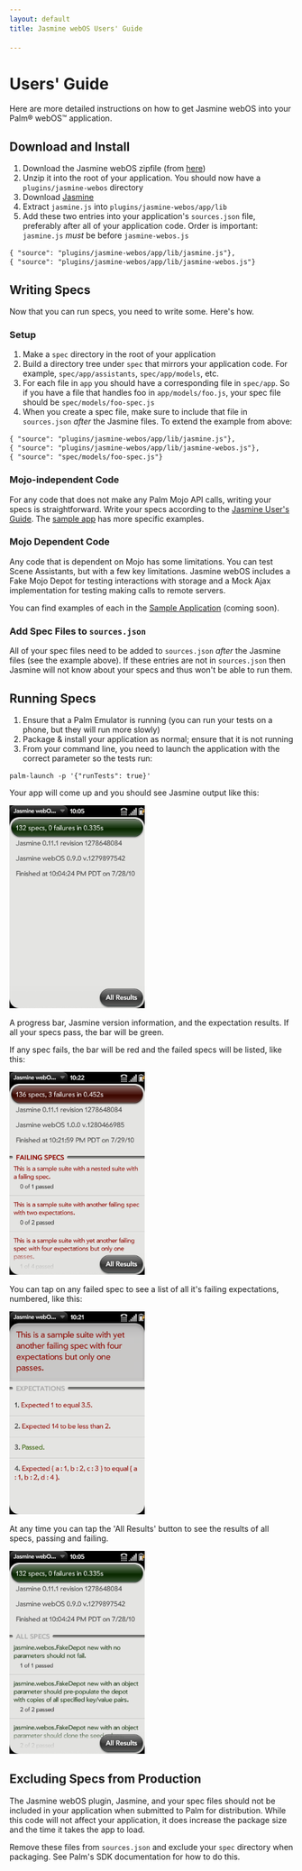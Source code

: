 ```yaml
---
layout: default
title: Jasmine webOS Users' Guide

---
```


# Users' Guide

Here are more detailed instructions on how to get Jasmine webOS into your Palm&reg; webOS&trade; application.

## Download and Install

  1. Download the Jasmine webOS zipfile (from [here](index.html))
  1. Unzip it into the root of your application. You should now have a `plugins/jasmine-webos` directory
  1. Download [Jasmine](http://pivotal.github.com/jasmine)
  1. Extract `jasmine.js` into `plugins/jasmine-webos/app/lib`
  1. Add these two entries into your application's `sources.json` file, preferably after all of your application code. Order is important: `jasmine.js` _must_ be before `jasmine-webos.js`

    { "source": "plugins/jasmine-webos/app/lib/jasmine.js"},
    { "source": "plugins/jasmine-webos/app/lib/jasmine-webos.js"}

## Writing Specs

Now that you can run specs, you need to write some. Here's how.

### Setup

  1. Make a `spec` directory in the root of your application
  1. Build a directory tree under `spec` that mirrors your application code. For example, `spec/app/assistants`, `spec/app/models`, etc.
  1. For each file in `app` you should have a corresponding file in `spec/app`. So if you have a file that handles foo in `app/models/foo.js`, your spec file should be `spec/models/foo-spec.js`
  1. When you create a spec file, make sure to include that file in `sources.json` _after_ the Jasmine files. To extend the example from above:

    { "source": "plugins/jasmine-webos/app/lib/jasmine.js"},
    { "source": "plugins/jasmine-webos/app/lib/jasmine-webos.js"},
    { "source": "spec/models/foo-spec.js"}

### Mojo-independent Code

For any code that does not make any Palm Mojo API calls, writing your specs is straightforward. Write your specs according to the [Jasmine User's Guide](). The [sample app]() has more specific examples.

### Mojo Dependent Code

Any code that is dependent on Mojo has some limitations. You can test Scene Assistants, but with a few key limitations. Jasmine webOS includes a Fake Mojo Depot for testing interactions with storage and a Mock Ajax implementation for testing making calls to remote servers.

You can find examples of each in the [Sample Application]() (coming soon).

### Add Spec Files to `sources.json`

All of your spec files need to be added to `sources.json` _after_ the Jasmine files (see the example above). If these entries are not in `sources.json` then Jasmine will not know about your specs and thus won't be able to run them.

## Running Specs

  1. Ensure that a Palm Emulator is running (you can run your tests on a phone, but they will run more slowly)
  1. Package & install your application as normal; ensure that it is not running
  1. From your command line, you need to launch the application with the correct parameter so the tests run:
  
    palm-launch -p '{"runTests": true}'

Your app will come up and you should see Jasmine output like this:

<img src="img/green_short.png" title="Green!" alt="Passing Specs in webOS UI" style="width:240px;">

A progress bar, Jasmine version information, and the expectation results. If all your specs pass, the bar will be green. 

If any spec fails, the bar will be red and the failed specs will be listed, like this:

<img src="img/red.png" title="Green!" alt="Passing Specs in webOS UI" style="width:240px;">

You can tap on any failed spec to see a list of all it's failing expectations, numbered, like this:

<img src="img/red_spec.png" title="Green!" alt="Passing Specs in webOS UI" style="width:240px;">

At any time you can tap the 'All Results' button to see the results of all specs, passing and failing.

<img src="img/green_long.png" title="Green!" alt="Passing Specs in webOS UI" style="width:240px;">

## Excluding Specs from Production

The Jasmine webOS plugin, Jasmine, and your spec files should not be included in your application when submitted to Palm for distribution. While this code will not affect your application, it does increase the package size and the time it takes the app to load.

Remove these files from `sources.json` and exclude your `spec` directory when packaging. See Palm's SDK documentation for how to do this.